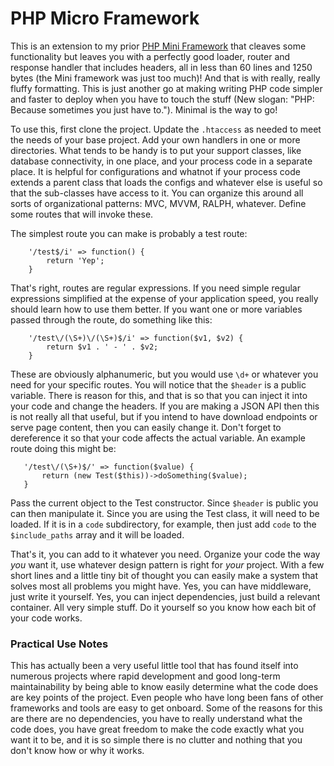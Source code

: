 # PHP Micro Framework

This is an extension to my prior [PHP Mini Framework](https://github.com/ColinShaw/php-mini-framework) 
that cleaves some functionality but leaves you with a perfectly good loader, router and response 
handler that includes headers, all in less than 60 lines and 1250 bytes (the Mini framework was just 
too much)!  And that is with really, really fluffy formatting.  This is just another go at making 
writing PHP code simpler and faster to deploy when you have to touch the stuff (New slogan: "PHP: Because 
sometimes you just have to.").  Minimal is the way to go!

To use this, first clone the project.  Update the `.htaccess` as needed to meet the needs
of your base project.  Add your own handlers in one or more directories.  What tends to be handy is to put
your support classes, like database connectivity, in one place, and your process code in 
a separate place.  It is helpful for configurations and whatnot if your process code
extends a parent class that loads the configs and whatever else is useful so that the 
sub-classes have access to it.  You can organize this around all sorts of organizational
patterns: MVC, MVVM, RALPH, whatever.  Define some routes that will invoke these.  

The simplest route you can make is probably a test route:

```
    '/test$/i' => function() {
        return 'Yep';
    }
```

That's right, routes are regular expressions.  If you need simple regular expressions simplified 
at the expense of your application speed, you really should learn how to use them better.  If you 
want one or more variables passed through the route, do something like this:

````
    '/test\/(\S+)\/(\S+)$/i' => function($v1, $v2) {
        return $v1 . ' - ' . $v2;
    }

````

These are obviously alphanumeric, but you would use `\d+` or whatever you need for your 
specific routes.  You will notice that the `$header` is a public variable.  There is reason for this, and that is
so that you can inject it into your code and change the headers.  If you are making a JSON API 
then this is not really all that useful, but if you intend to have download endpoints or serve
page content, then you can easily change it.  Don't forget to dereference it so that your code
affects the actual variable.  An example route doing this might be:

```
   '/test\/(\S+)$/' => function($value) {
       return (new Test($this))->doSomething($value);
   }

```

Pass the current object to the Test constructor.  Since `$header` is public you can then
manipulate it.  Since you are using the Test class, it will need to be loaded.  If it is in a `code`
subdirectory, for example, then just add `code` to the `$include_paths` array and it will be loaded.

That's it, you can add to it whatever you need.  Organize your code the way _you_ want it, use whatever
design pattern is right for _your_ project.  With a few short lines and a little tiny bit of thought
you can easily make a system that solves most all problems you might have.  Yes, you can have middleware, 
just write it yourself.  Yes, you can inject dependencies, just build a relevant container.  All very 
simple stuff.  Do it yourself so you know how each bit of your code works.



### Practical Use Notes

This has actually been a very useful little tool that has found itself into numerous projects where 
rapid development and good long-term maintainability by being able to know easily determine what the
code does are key points of the project.  Even people who have long been fans of other frameworks and 
tools are easy to get onboard.  Some of the reasons for this are there are no dependencies, you have
to really understand what the code does, you have great freedom to make the code exactly what you want
it to be, and it is so simple there is no clutter and nothing that you don't know how or why it works.  
